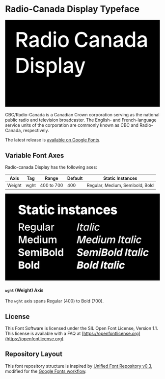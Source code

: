 
# Radio-Canada Display Typeface

![Image](documentation/image1.jpg)

CBC/Radio-Canada is a Canadian Crown corporation serving as the national public radio and television broadcaster. The English- and French-language service units of the corporation are commonly known as CBC and Radio-Canada, respectively. 

The latest release is [available on Google Fonts](https://fonts.google.com/specimen/Radio+Canada+Display).

## Variable Font Axes

Radio-canada Display has the following axes:

Axis | Tag | Range | Default | Static Instances
--- | --- | --- | --- | ---
Weight | wght | 400 to 700 | 400 | Regular, Medium, Semibold, Bold

![Image](documentation/image2.jpg)

#### `wght` (Weight) Axis

The `wght` axis spans Regular (400) to Bold (700).

## License

This Font Software is licensed under the SIL Open Font License, Version 1.1.
This license is available with a FAQ at [https://openfontlicense.org](https://openfontlicense.org)

## Repository Layout

This font repository structure is inspired by [Unified Font Repository v0.3](https://github.com/unified-font-repository/Unified-Font-Repository), modified for the [Google Fonts workflow](https://github.com/googlefonts/Unified-Font-Repository).